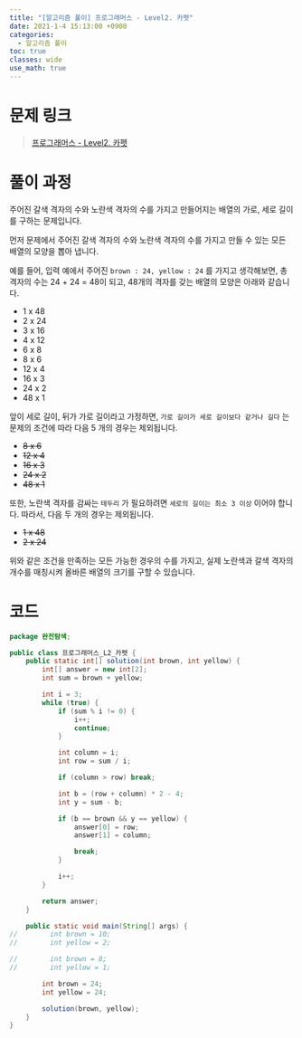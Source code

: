 ```yaml
---
title: "[알고리즘 풀이] 프로그래머스 - Level2. 카펫"
date: 2021-1-4 15:13:00 +0900
categories:
  - 알고리즘 풀이
toc: true
classes: wide
use_math: true
---
```


# 문제 링크

> [프로그래머스 - Level2. 카펫](https://programmers.co.kr/learn/courses/30/lessons/42842)

# 풀이 과정

주어진 갈색 격자의 수와 노란색 격자의 수를 가지고 만들어지는 배열의 가로, 세로 길이를 구하는 문제입니다.

먼저 문제에서 주어진 갈색 격자의 수와 노란색 격자의 수를 가지고 만들 수 있는 모든 배열의 모양을 뽑아 냅니다.

예를 들어, 입력 예에서 주어진 `brown : 24, yellow : 24` 를 가지고 생각해보면, 총 격자의 수는 24 + 24 = 48이 되고, 48개의 격자를 갖는 배열의 모양은 아래와 같습니다.

- 1 x 48
- 2 x 24
- 3 x 16
- 4 x 12
- 6 x 8
- 8 x 6
- 12 x 4
- 16 x 3
- 24 x 2
- 48 x 1

앞이 세로 길이, 뒤가 가로 길이라고 가정하면, `가로 길이가 세로 길이보다 같거나 길다` 는 문제의 조건에 따라 다음 5 개의 경우는 제외됩니다.

- ~~8 x 6~~
- ~~12 x 4~~
- ~~16 x 3~~
- ~~24 x 2~~
- ~~48 x 1~~

또한, 노란색 격자를 감싸는 `테두리` 가 필요하려면 `세로의 길이는 최소 3 이상` 이어야 합니다. 따라서, 다음 두 개의 경우는 제외됩니다.

- ~~1 x 48~~
- ~~2 x 24~~

위와 같은 조건을 만족하는 모든 가능한 경우의 수를 가지고, 실제 노란색과 갈색 격자의 개수를 매칭시켜 올바른 배열의 크기를 구할 수 있습니다.

# 코드

```java
package 완전탐색;

public class 프로그래머스_L2_카펫 {
    public static int[] solution(int brown, int yellow) {
        int[] answer = new int[2];
        int sum = brown + yellow;

        int i = 3;
        while (true) {
            if (sum % i != 0) {
                i++;
                continue;
            }

            int column = i;
            int row = sum / i;

            if (column > row) break;

            int b = (row + column) * 2 - 4;
            int y = sum - b;

            if (b == brown && y == yellow) {
                answer[0] = row;
                answer[1] = column;

                break;
            }

            i++;
        }

        return answer;
    }

    public static void main(String[] args) {
//        int brown = 10;
//        int yellow = 2;

//        int brown = 8;
//        int yellow = 1;

        int brown = 24;
        int yellow = 24;

        solution(brown, yellow);
    }
}
```